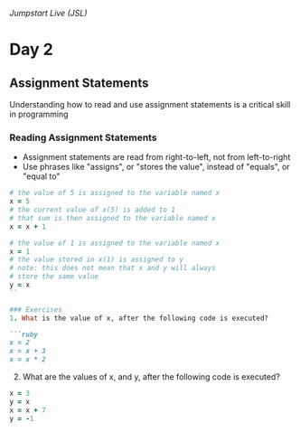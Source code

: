 _Jumpstart Live (JSL)_
# Day 2
## Assignment Statements

Understanding how to read and use assignment statements is a critical skill in programming

### Reading Assignment Statements
* Assignment statements are read from right-to-left, not from left-to-right
* Use phrases like "assigns", or "stores the value", instead of "equals", or "equal to"

```ruby
# the value of 5 is assigned to the variable named x
x = 5
# the current value of x(5) is added to 1
# that sum is then assigned to the variable named x
x = x + 1
```

```ruby
# the value of 1 is assigned to the variable named x
x = 1
# the value stored in x(1) is assigned to y
# note: this does not mean that x and y will always
# store the same value
y = x
``

### Exercises
1. What is the value of x, after the following code is executed?

```ruby
x = 2
x = x + 3
x = x * 2
```

2. What are the values of x, and y, after the following code is executed?

```ruby
x = 3
y = x
x = x + 7
y = -1
```
